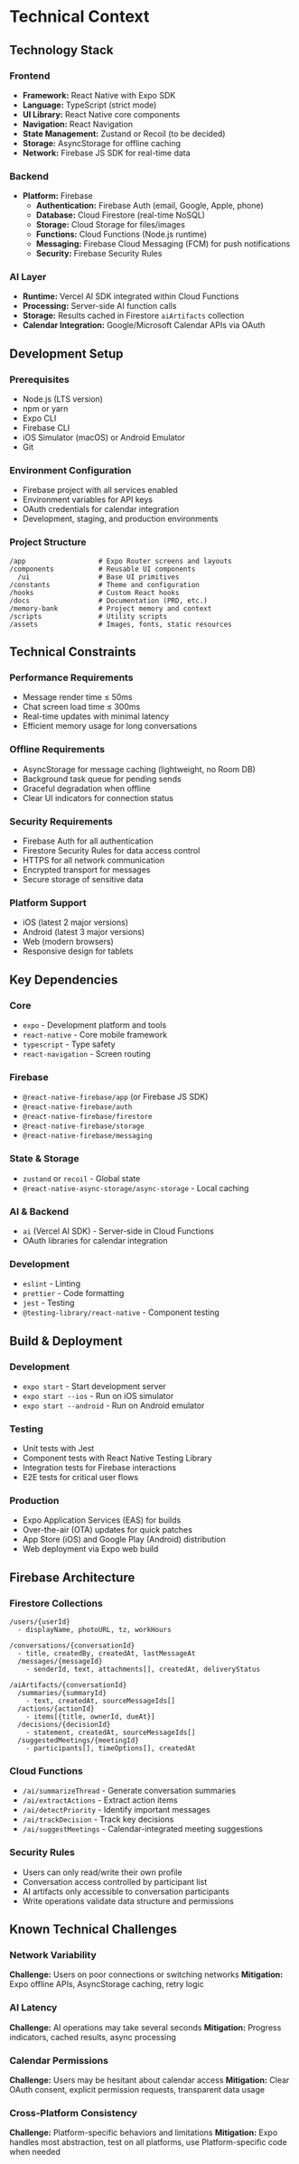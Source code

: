 # Technical Context

## Technology Stack

### Frontend
- **Framework:** React Native with Expo SDK
- **Language:** TypeScript (strict mode)
- **UI Library:** React Native core components
- **Navigation:** React Navigation
- **State Management:** Zustand or Recoil (to be decided)
- **Storage:** AsyncStorage for offline caching
- **Network:** Firebase JS SDK for real-time data

### Backend
- **Platform:** Firebase
  - **Authentication:** Firebase Auth (email, Google, Apple, phone)
  - **Database:** Cloud Firestore (real-time NoSQL)
  - **Storage:** Cloud Storage for files/images
  - **Functions:** Cloud Functions (Node.js runtime)
  - **Messaging:** Firebase Cloud Messaging (FCM) for push notifications
  - **Security:** Firebase Security Rules

### AI Layer
- **Runtime:** Vercel AI SDK integrated within Cloud Functions
- **Processing:** Server-side AI function calls
- **Storage:** Results cached in Firestore `aiArtifacts` collection
- **Calendar Integration:** Google/Microsoft Calendar APIs via OAuth

## Development Setup

### Prerequisites
- Node.js (LTS version)
- npm or yarn
- Expo CLI
- Firebase CLI
- iOS Simulator (macOS) or Android Emulator
- Git

### Environment Configuration
- Firebase project with all services enabled
- Environment variables for API keys
- OAuth credentials for calendar integration
- Development, staging, and production environments

### Project Structure
```
/app                  # Expo Router screens and layouts
/components           # Reusable UI components
  /ui                 # Base UI primitives
/constants            # Theme and configuration
/hooks                # Custom React hooks
/docs                 # Documentation (PRD, etc.)
/memory-bank          # Project memory and context
/scripts              # Utility scripts
/assets               # Images, fonts, static resources
```

## Technical Constraints

### Performance Requirements
- Message render time ≤ 50ms
- Chat screen load time ≤ 300ms
- Real-time updates with minimal latency
- Efficient memory usage for long conversations

### Offline Requirements
- AsyncStorage for message caching (lightweight, no Room DB)
- Background task queue for pending sends
- Graceful degradation when offline
- Clear UI indicators for connection status

### Security Requirements
- Firebase Auth for all authentication
- Firestore Security Rules for data access control
- HTTPS for all network communication
- Encrypted transport for messages
- Secure storage of sensitive data

### Platform Support
- iOS (latest 2 major versions)
- Android (latest 3 major versions)
- Web (modern browsers)
- Responsive design for tablets

## Key Dependencies

### Core
- `expo` - Development platform and tools
- `react-native` - Core mobile framework
- `typescript` - Type safety
- `react-navigation` - Screen routing

### Firebase
- `@react-native-firebase/app` (or Firebase JS SDK)
- `@react-native-firebase/auth`
- `@react-native-firebase/firestore`
- `@react-native-firebase/storage`
- `@react-native-firebase/messaging`

### State & Storage
- `zustand` or `recoil` - Global state
- `@react-native-async-storage/async-storage` - Local caching

### AI & Backend
- `ai` (Vercel AI SDK) - Server-side in Cloud Functions
- OAuth libraries for calendar integration

### Development
- `eslint` - Linting
- `prettier` - Code formatting
- `jest` - Testing
- `@testing-library/react-native` - Component testing

## Build & Deployment

### Development
- `expo start` - Start development server
- `expo start --ios` - Run on iOS simulator
- `expo start --android` - Run on Android emulator

### Testing
- Unit tests with Jest
- Component tests with React Native Testing Library
- Integration tests for Firebase interactions
- E2E tests for critical user flows

### Production
- Expo Application Services (EAS) for builds
- Over-the-air (OTA) updates for quick patches
- App Store (iOS) and Google Play (Android) distribution
- Web deployment via Expo web build

## Firebase Architecture

### Firestore Collections
```
/users/{userId}
  - displayName, photoURL, tz, workHours

/conversations/{conversationId}
  - title, createdBy, createdAt, lastMessageAt
  /messages/{messageId}
    - senderId, text, attachments[], createdAt, deliveryStatus

/aiArtifacts/{conversationId}
  /summaries/{summaryId}
    - text, createdAt, sourceMessageIds[]
  /actions/{actionId}
    - items[{title, ownerId, dueAt}]
  /decisions/{decisionId}
    - statement, createdAt, sourceMessageIds[]
  /suggestedMeetings/{meetingId}
    - participants[], timeOptions[], createdAt
```

### Cloud Functions
- `/ai/summarizeThread` - Generate conversation summaries
- `/ai/extractActions` - Extract action items
- `/ai/detectPriority` - Identify important messages
- `/ai/trackDecision` - Track key decisions
- `/ai/suggestMeetings` - Calendar-integrated meeting suggestions

### Security Rules
- Users can only read/write their own profile
- Conversation access controlled by participant list
- AI artifacts only accessible to conversation participants
- Write operations validate data structure and permissions

## Known Technical Challenges

### Network Variability
**Challenge:** Users on poor connections or switching networks
**Mitigation:** Expo offline APIs, AsyncStorage caching, retry logic

### AI Latency
**Challenge:** AI operations may take several seconds
**Mitigation:** Progress indicators, cached results, async processing

### Calendar Permissions
**Challenge:** Users may be hesitant about calendar access
**Mitigation:** Clear OAuth consent, explicit permission requests, transparent data usage

### Cross-Platform Consistency
**Challenge:** Platform-specific behaviors and limitations
**Mitigation:** Expo handles most abstraction, test on all platforms, use Platform-specific code when needed

